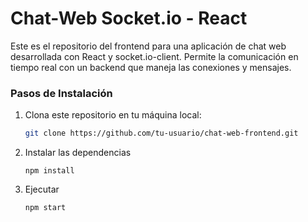 # Chat-Web Socket.io - React

Este es el repositorio del frontend para una aplicación de chat web desarrollada con React y socket.io-client. Permite la comunicación en tiempo real con un backend que maneja las conexiones y mensajes.

### Pasos de Instalación

1. Clona este repositorio en tu máquina local:

   ```bash
   git clone https://github.com/tu-usuario/chat-web-frontend.git
   ```

2. Instalar las dependencias

   ```
   npm install
   ```

3. Ejecutar
   ```
   npm start
   ```
